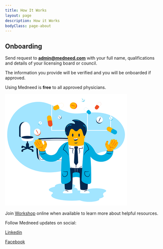 ```yaml
---
title: How It Works
layout: page
description: How it Works
bodyClass: page-about
---
```


## Onboarding 

Send request to **admin@medneed.com** with your full name, qualifications and details of your licensing board or council. 

The information you provide will be verified and you will be onboarded if approved.

Using Medneed is **free** to all approved physicians.


![Order on Medneed](/images/illustrations/doc-pharm.png)


Join <a href="/services/workshop">Workshop</a> online when available to learn more about helpful resources.

Follow Medneed updates on social: 

<a href="https://www.linkedin.com/company/medneedservice/" target="_blank">Linkedin</a>

<a href="https://www.facebook.com/medneedservice" target="_blank">Facebook</a>